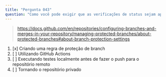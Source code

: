 ```yaml
---
title: "Pergunta 043"
question: "Como você pode exigir que as verificações de status sejam aprovadas antes de mesclar um pull request no branch `main`?"
---
```



> https://docs.github.com/en/repositories/configuring-branches-and-merges-in-your-repository/managing-protected-branches/about-protected-branches#about-branch-protection-settings
1. [x] Criando uma regra de proteção de branch
1. [ ] Utilizando GitHub Actions
1. [ ] Executando testes localmente antes de fazer o push para o repositório remoto
1. [ ] Tornando o repositório privado
